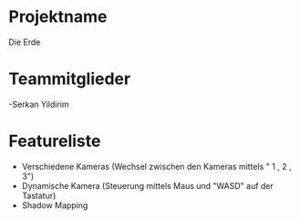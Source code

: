 
# Projektname
Die Erde

# Teammitglieder
-Serkan Yildirim

# Featureliste 
- Verschiedene Kameras (Wechsel zwischen den Kameras mittels " 1 , 2 , 3") 
- Dynamische Kamera (Steuerung mittels Maus und "WASD" auf der Tastatur) 
- Shadow Mapping

